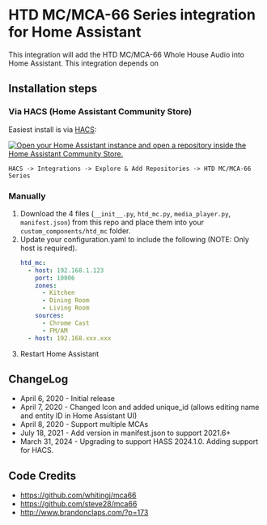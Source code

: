 # HTD MC/MCA-66 Series integration for Home Assistant

This integration will add the HTD MC/MCA-66 Whole House Audio into Home Assistant. This integration depends on 

## Installation steps

### Via HACS (Home Assistant Community Store)

Easiest install is via [HACS](https://hacs.xyz/):

[![Open your Home Assistant instance and open a repository inside the Home Assistant Community Store.](https://my.home-assistant.io/badges/hacs_repository.svg)](https://my.home-assistant.io/redirect/hacs_repository/?owner=hikirsch&repository=htd_mc-home-assistant&category=integration)

`HACS -> Integrations -> Explore & Add Repositories -> HTD MC/MCA-66 Series`

### Manually

1. Download the 4 files (`__init__.py`, `htd_mc.py`, `media_player.py`, `manifest.json`) from this repo and place them into your `custom_components/htd_mc` folder.
2. Update your configuration.yaml to include the following (NOTE: Only host is required).
    ```yaml
    htd_mc:
      - host: 192.168.1.123
        port: 10006
        zones:
          - Kitchen
          - Dining Room
          - Living Room
        sources:
          - Chrome Cast
          - FM/AM
      - host: 192.168.xxx.xxx
    ```
3. Restart Home Assistant


## ChangeLog
- April 6, 2020 - Initial release
- April 7, 2020 - Changed Icon and added unique_id (allows editing name and entity ID in Home Assistant UI)
- April 8, 2020 - Support multiple MCAs
- July 18, 2021 - Add version in manifest.json to support 2021.6+
- March 31, 2024 - Upgrading to support HASS 2024.1.0. Adding support for HACS.

## Code Credits
- https://github.com/whitingj/mca66
- https://github.com/steve28/mca66
- http://www.brandonclaps.com/?p=173
